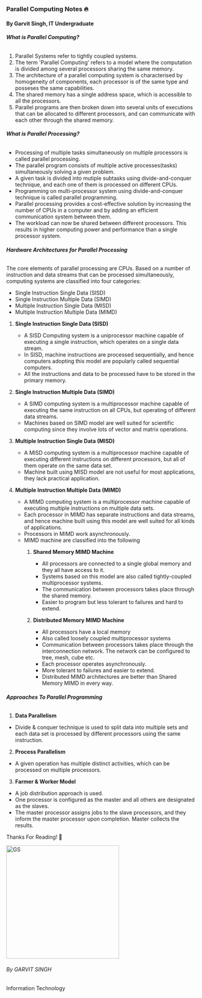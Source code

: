### Parallel Computing Notes 🔥
#### By Garvit Singh, IT Undergraduate

###### **What is Parallel Computing?**
1. Parallel Systems refer to tightly coupled systems. 
2. The term 'Parallel Computing' refers to a model where the computation is divided among several processors sharing the same memory. 
3. The architecture of a parallel computing system is characterised by homogeneity of components, each processor is of the same type and posseses the same capabilities. 
4. The shared memory has a single address space, which is accessible to all the processors. 
5. Parallel programs are then broken down into several units of executions that can be allocated to different processors, and can communicate with each other through the shared memory. 

<div style="page-break-after: always;"></div>

###### **What is Parallel Processing?**
- Processing of multiple tasks simultaneously on multiple processors is called parallel processing.
- The parallel program consists of multiple active processes(tasks) simultaneously solving a given problem.
- A given task is divided into mutiple subtasks using divide-and-conquer technique, and each one of them is processed on different CPUs.
- Programming on multi-processor system using divide-and-conquer technique is called parallel programming.
- Parallel processing provides a cost-effective solution by increasing the number of CPUs in a computer and by adding an efficient communication system between them.
- The workload can now be shared between different processors. This results in higher computing power and performance than a single processor system.

<div style="page-break-after: always;"></div>

###### **Hardware Architectures for Parallel Processing**
The core elements of parallel processing are CPUs. Based on a number of instruction and data streams that can be processed simultaneously, computing systems are classified into four categories:
- Single Instruction Single Data (SISD)
- Single Instruction Multiple Data (SIMD)
- Multiple Instruction Single Data (MISD)
- Multiple Instruction Multiple Data (MIMD)

1. **Single Instruction Single Data (SISD)**
	- A SISD Computing system is a uniprocessor machine capable of executing a single instruction, which operates on a single data stream.
	- In SISD, machine instructions are processed sequentially, and hence computers adopting this model are popularly called sequential computers.
	- All the instructions and data to be processed have to be stored in the primary memory.

2. **Single Instruction Multiple Data (SIMD)**
	- A SIMD computing system is a multiprocessor machine capable of executing the same instruction on all CPUs, but operating of different data streams.
	- Machines based on SIMD model are well suited for scientific computing since they involve lots of vector and matrix operations.

3. **Multiple Instruction Single Data (MISD)**
	- A MISD computing system is a multiprocessor machine capable of executing different instructions on different processors, but all of them operate on the same data set.
	- Machine built using MISD model are not useful for most applications, they lack practical application.

4. **Multiple Instruction Multiple Data (MIMD)**
	- A MIMD computing system is a multiprocessor machine capable of executing multiple instructions on multiple data sets.
	- Each processor in MIMD has separate instructions and data streams, and hence machine built using this model are well suited for all kinds of applications.
	- Processors in MIMD work asynchronously.
	- MIMD machine are classified into the following
		1. **Shared Memory MIMD Machine**
			- All processors are connected to a single global memory and they all have access to it. 
			- Systems based on this model are also called tightly-coupled multiprocessor systems. 
			- The communication between processors takes place through the shared memory.
			- Easier to program but less tolerant to failures and hard to extend.
		
		2. **Distributed Memory MIMD Machine**
			- All processors have a local memory
			- Also called loosely coupled multiprocessor systems
			- Communication between processors takes place through the interconnection network. The network can be configured to tree, mesh, cube etc.
			- Each processor operates asynchronously.
			- More tolerant to failures and easier to extend.
			- Distributed MIMD architectures are better than Shared Memory MIMD in every way.

<div style="page-break-after: always;"></div>

###### **Approaches To Parallel Programming**
1. **Data Parallelism**
- Divide & conquer technique is used to split data into multiple sets and each data set is processed by different processors using the same instruction.

2. **Process Parallelism**
- A given operation has multiple distinct activities, which can be processed on multiple processors.

3. **Farmer & Worker Model**
- A job distribution approach is used.
- One processor is configured as the master and all others are designated as the slaves.
- The master processor assigns jobs to the slave processors, and they inform the master processor upon completion. Master collects the results.

<div style="page-break-after: always;"></div>


Thanks For Reading! 💙

<img src="https://i.imgur.com/rOlCWgG.jpg" alt="GS" width="300"/>

######    By GARVIT SINGH
Information Technology